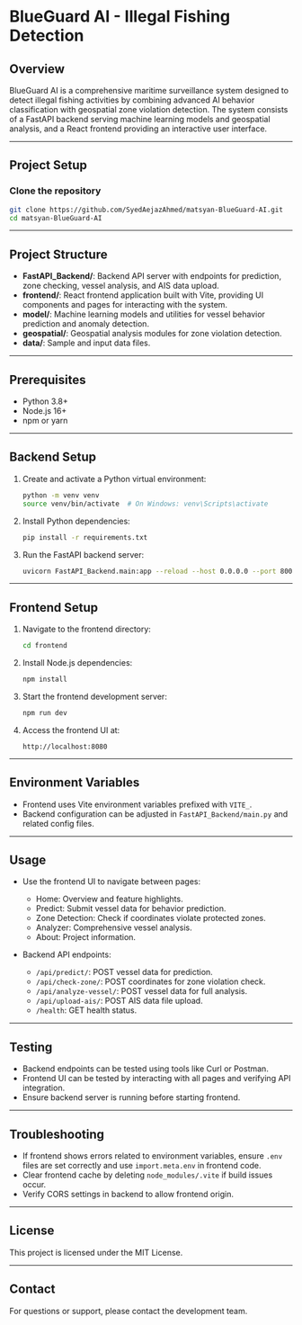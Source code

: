 # BlueGuard AI - Illegal Fishing Detection

## Overview
BlueGuard AI is a comprehensive maritime surveillance system designed to detect illegal fishing activities by combining advanced AI behavior classification with geospatial zone violation detection. The system consists of a FastAPI backend serving machine learning models and geospatial analysis, and a React frontend providing an interactive user interface.

---

## Project Setup

### Clone the repository
```bash
git clone https://github.com/SyedAejazAhmed/matsyan-BlueGuard-AI.git
cd matsyan-BlueGuard-AI
```

---

## Project Structure

- **FastAPI_Backend/**: Backend API server with endpoints for prediction, zone checking, vessel analysis, and AIS data upload.
- **frontend/**: React frontend application built with Vite, providing UI components and pages for interacting with the system.
- **model/**: Machine learning models and utilities for vessel behavior prediction and anomaly detection.
- **geospatial/**: Geospatial analysis modules for zone violation detection.
- **data/**: Sample and input data files.

---

## Prerequisites

- Python 3.8+
- Node.js 16+
- npm or yarn

---

## Backend Setup

1. Create and activate a Python virtual environment:
   ```bash
   python -m venv venv
   source venv/bin/activate  # On Windows: venv\Scripts\activate
   ```

2. Install Python dependencies:
   ```bash
   pip install -r requirements.txt
   ```

3. Run the FastAPI backend server:
   ```bash
   uvicorn FastAPI_Backend.main:app --reload --host 0.0.0.0 --port 8000
   ```

---

## Frontend Setup

1. Navigate to the frontend directory:
   ```bash
   cd frontend
   ```

2. Install Node.js dependencies:
   ```bash
   npm install
   ```

3. Start the frontend development server:
   ```bash
   npm run dev
   ```

4. Access the frontend UI at:
   ```
   http://localhost:8080
   ```

---

## Environment Variables

- Frontend uses Vite environment variables prefixed with `VITE_`.
- Backend configuration can be adjusted in `FastAPI_Backend/main.py` and related config files.

---

## Usage

- Use the frontend UI to navigate between pages:
  - Home: Overview and feature highlights.
  - Predict: Submit vessel data for behavior prediction.
  - Zone Detection: Check if coordinates violate protected zones.
  - Analyzer: Comprehensive vessel analysis.
  - About: Project information.

- Backend API endpoints:
  - `/api/predict/`: POST vessel data for prediction.
  - `/api/check-zone/`: POST coordinates for zone violation check.
  - `/api/analyze-vessel/`: POST vessel data for full analysis.
  - `/api/upload-ais/`: POST AIS data file upload.
  - `/health`: GET health status.

---

## Testing

- Backend endpoints can be tested using tools like Curl or Postman.
- Frontend UI can be tested by interacting with all pages and verifying API integration.
- Ensure backend server is running before starting frontend.

---

## Troubleshooting

- If frontend shows errors related to environment variables, ensure `.env` files are set correctly and use `import.meta.env` in frontend code.
- Clear frontend cache by deleting `node_modules/.vite` if build issues occur.
- Verify CORS settings in backend to allow frontend origin.

---

## License

This project is licensed under the MIT License.

---

## Contact

For questions or support, please contact the development team.
